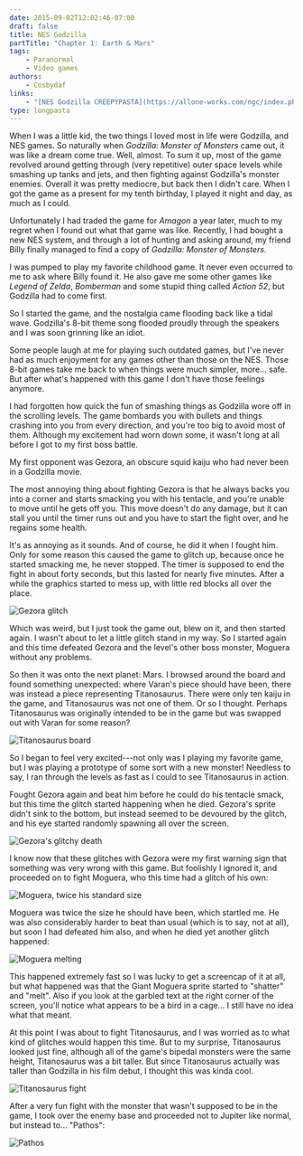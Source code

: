 ```yaml
---
date: 2015-09-02T12:02:46-07:00
draft: false
title: NES Godzilla
partTitle: "Chapter 1: Earth & Mars"
tags:
    - Paranormal
    - Video games
authors:
    - Cosbydaf
links:
    - "[NES Godzilla CREEPYPASTA](https://allone-works.com/ngc/index.php/2015/06/09/chapter-1-earth-mars/)"
type: longpasta
---
```


<section>

When I was a little kid, the two things I loved most in life were Godzilla, and
NES games. So naturally when *Godzilla: Monster of Monsters* came out, it was like
a dream come true. Well, almost. To sum it up, most of the game revolved around
getting through (very repetitive) outer space levels while smashing up tanks and
jets, and then fighting against Godzilla's monster enemies. Overall it was pretty
mediocre, but back then I didn't care. When I got the game as a present for my
tenth birthday, I played it night and day, as much as I could.

Unfortunately I had traded the game for *Amagon* a year later, much to my regret
when I found out what that game was like. Recently, I had bought a new NES system,
and through a lot of hunting and asking around, my friend Billy finally managed
to find a copy of *Godzilla: Monster of Monsters*.

I was pumped to play my favorite childhood game. It never even occurred to me to
ask where Billy found it. He also gave me some other games like *Legend of Zelda*,
*Bomberman* and some stupid thing called *Action 52*, but Godzilla had to come
first.

So I started the game, and the nostalgia came flooding back like a tidal wave.
Godzilla's 8-bit theme song flooded proudly through the speakers and I was soon
grinning like an idiot.

Some people laugh at me for playing such outdated games, but I've never had as
much enjoyment for any games other than those on the NES. Those 8-bit games take
me back to when things were much simpler, more... safe. But after what's happened
with this game I don't have those feelings anymore.

I had forgotten how quick the fun of smashing things as Godzilla wore off in the
scrolling levels. The game bombards you with bullets and things crashing into you
from every direction, and you're too big to avoid most of them. Although my
excitement had worn down some, it wasn't long at all before I got to my first
boss battle.

My first opponent was Gezora, an obscure squid kaiju who had never been in a
Godzilla movie.

The most annoying thing about fighting Gezora is that he always backs you into
a corner and starts smacking you with his tentacle, and you're unable to move
until he gets off you. This move doesn't do any damage, but it can stall you
until the timer runs out and you have to start the fight over, and he regains
some health.

It's as annoying as it sounds. And of course, he did it when I fought him. Only
for some reason this caused the game to glitch up, because once he started
smacking me, he never stopped. The timer is supposed to end the fight in about
forty seconds, but this lasted for nearly five minutes. After a while the graphics
started to mess up, with little red blocks all over the place.

![Gezora glitch](gezora-1.png)

Which was weird, but I just took the game out, blew on it, and then started again.
I wasn't about to let a little glitch stand in my way. So I started again and
this time defeated Gezora and the level's other boss monster, Moguera without
any problems.

So then it was onto the next planet: Mars. I browsed around the board and found
something unexpected: where Varan's piece should have been, there was instead a
piece representing Titanosaurus. There were only ten kaiju in the game, and
Titanosaurus was not one of them. Or so I thought. Perhaps Titanosaurus was
originally intended to be in the game but was swapped out with Varan for some
reason?

![Titanosaurus board](titanosaurus-1.png)

So I began to feel very excited---not only was I playing my favorite game,
but I was playing a prototype of some sort with a new monster! Needless to say,
I ran through the levels as fast as I could to see Titanosaurus in action.

Fought Gezora again and beat him before he could do his tentacle smack, but this
time the glitch started happening when he died. Gezora's sprite didn't sink to
the bottom, but instead seemed to be devoured by the glitch, and his eye started
randomly spawning all over the screen.

![Gezora's glitchy death](gezora-2.png)

I know now that these glitches with Gezora were my first warning sign that
something was very wrong with this game. But foolishly I ignored it, and proceeded
on to fight Moguera, who this time had a glitch of his own:

![Moguera, twice his standard size](moguera-1.png)

Moguera was twice the size he should have been, which startled me. He was also
considerably harder to beat than usual (which is to say, not at all), but soon I
had defeated him also, and when he died yet another glitch happened:

![Moguera melting](moguera-2.png)

This happened extremely fast so I was lucky to get a screencap of it at all, but
what happened was that the Giant Moguera sprite started to "shatter" and "melt".
Also if you look at the garbled text at the right corner of the screen, you'll
notice what appears to be a bird in a cage... I still have no idea what that meant.

At this point I was about to fight Titanosaurus, and I was worried as to what kind
of glitches would happen this time. But to my surprise, Titanosaurus looked just
fine, although all of the game's bipedal monsters were the same height,
Titanosaurus was a bit taller. But since Titanosaurus actually was taller than
Godzilla in his film debut, I thought this was kinda cool.

![Titanosaurus fight](titanosaurus-2.png)

After a very fun fight with the monster that wasn't supposed to be in the game,
I took over the enemy base and proceeded not to Jupiter like normal, but instead
to... "Pathos":

![Pathos](pathos-1.png)

</section>
